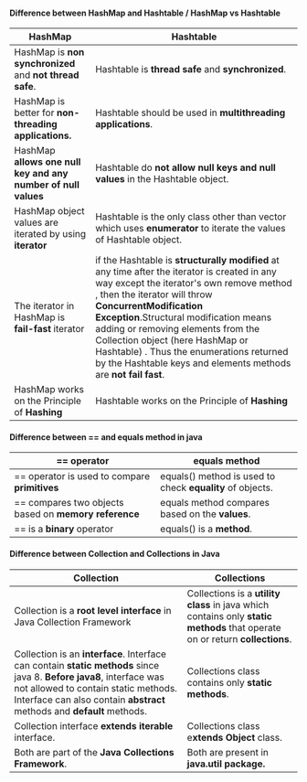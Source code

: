 ####  Difference between HashMap and Hashtable / HashMap vs Hashtable  

| HashMap  | Hashtable  |
| ------------ | ------------ |
| HashMap is **non synchronized** and **not thread safe**. |Hashtable is **thread safe** and **synchronized**.
HashMap is better for **non-threading applications.**| Hashtable should be used in **multithreading applications**.
 HashMap **allows one null key and any number of null values**|Hashtable do **not allow null keys and null values** in the Hashtable object.
 HashMap object values are iterated by using **iterator** |Hashtable is the only class other than vector which uses **enumerator** to iterate the values of Hashtable object.
 The iterator in HashMap is **fail-fast** iterator | if the Hashtable is **structurally modified** at any time after the iterator is created in any way except the iterator's own remove method , then the iterator will throw **ConcurrentModification Exception**.Structural modification means adding or removing elements from the Collection object (here HashMap or Hashtable) . Thus the enumerations returned by the Hashtable keys and elements methods are **not fail fast**.
HashMap  works on the Principle of **Hashing** |Hashtable   works on the Principle of **Hashing** 

#### Difference between == and equals method in java

| == operator   |  equals method  |
| ------------ | ------------ |
|  == operator is used to compare **primitives**  |  equals() method is used to check **equality** of objects. |
== compares two objects based on **memory reference**|equals method compares based on the **values**.
== is a **binary** operator| equals() is a **method**.

#### Difference between Collection and Collections in Java
| Collection  |  Collections |
| ------------ | ------------ |
| Collection is a **root level interface** in Java Collection Framework   |  Collections is a **utility class** in java which contains only **static methods** that operate on or return **collections**. |
Collection is an **interface**. Interface can contain **static methods** since java 8. **Before java8**, interface was not allowed to contain static methods. Interface can also contain **abstract** methods and **default** methods.|Collections class contains only **static methods**.
Collection interface **extends** **iterable** interface.|Collections class e**xtends Object** class.
Both are part of the **Java Collections Framework**.|Both are present in **java.util package.**
